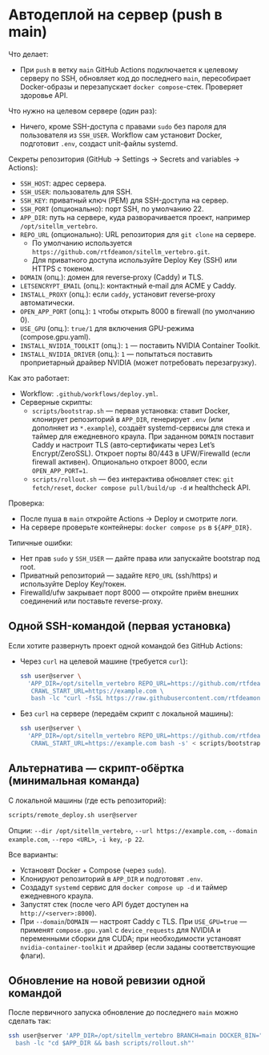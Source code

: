 Автодеплой на сервер (push в main)
=================================

Что делает:
- При `push` в ветку `main` GitHub Actions подключается к целевому серверу по SSH,
  обновляет код до последнего `main`, пересобирает Docker-образы и перезапускает
  `docker compose`-стек. Проверяет здоровье API.

Что нужно на целевом сервере (один раз):
- Ничего, кроме SSH-доступа с правами `sudo` без пароля для пользователя из `SSH_USER`.
  Workflow сам установит Docker, подготовит `.env`, создаст unit-файлы systemd.

Секреты репозитория (GitHub → Settings → Secrets and variables → Actions):
- `SSH_HOST`: адрес сервера.
- `SSH_USER`: пользователь для SSH.
- `SSH_KEY`: приватный ключ (PEM) для SSH-доступа на сервер.
- `SSH_PORT` (опционально): порт SSH, по умолчанию 22.
- `APP_DIR`: путь на сервере, куда разворачивается проект, например `/opt/sitellm_vertebro`.
- `REPO_URL` (опционально): URL репозитория для `git clone` на сервере.
  - По умолчанию используется `https://github.com/rtfdeamon/sitellm_vertebro.git`.
  - Для приватного доступа используйте Deploy Key (SSH) или HTTPS с токеном.
 - `DOMAIN` (опц.): домен для reverse‑proxy (Caddy) и TLS.
 - `LETSENCRYPT_EMAIL` (опц.): контактный e‑mail для ACME у Caddy.
 - `INSTALL_PROXY` (опц.): если `caddy`, установит reverse‑proxy автоматически.
- `OPEN_APP_PORT` (опц.): `1` чтобы открыть 8000 в firewall (по умолчанию 0).
 - `USE_GPU` (опц.): `true/1` для включения GPU-режима (compose.gpu.yaml).
 - `INSTALL_NVIDIA_TOOLKIT` (опц.): `1` — поставить NVIDIA Container Toolkit.
 - `INSTALL_NVIDIA_DRIVER` (опц.): `1` — попытаться поставить проприетарный драйвер NVIDIA (может потребовать перезагрузку).

Как это работает:
- Workflow: `.github/workflows/deploy.yml`.
- Серверные скрипты:
  - `scripts/bootstrap.sh` — первая установка: ставит Docker, клонирует репозиторий в `APP_DIR`,
    генерирует `.env` (или дополняет из `*.example`), создаёт systemd-сервисы для стека и
    таймер для ежедневного краула. При заданном `DOMAIN` поставит Caddy и настроит TLS
    (авто‑сертификаты через Let’s Encrypt/ZeroSSL). Откроет порты 80/443 в UFW/Firewalld
    (если firewall активен). Опционально откроет 8000, если `OPEN_APP_PORT=1`.
  - `scripts/rollout.sh` — без интерактива обновляет стек: `git fetch/reset`,
    `docker compose pull/build/up -d` и healthcheck API.

Проверка:
- После пуша в `main` откройте Actions → Deploy и смотрите логи.
- На сервере проверьте контейнеры: `docker compose ps` в `${APP_DIR}`.

Типичные ошибки:
- Нет прав `sudo` у `SSH_USER` — дайте права или запускайте bootstrap под root.
- Приватный репозиторий — задайте `REPO_URL` (ssh/https) и используйте Deploy Key/токен.
- Firewalld/ufw закрывает порт 8000 — откройте приём внешних соединений или поставьте reverse-proxy.

Одной SSH-командой (первая установка)
-------------------------------------

Если хотите развернуть проект одной командой без GitHub Actions:

- Через `curl` на целевой машине (требуется `curl`):

  ```bash
  ssh user@server \
    'APP_DIR=/opt/sitellm_vertebro REPO_URL=https://github.com/rtfdeamon/sitellm_vertebro.git \
     CRAWL_START_URL=https://example.com \
     bash -lc "curl -fsSL https://raw.githubusercontent.com/rtfdeamon/sitellm_vertebro/main/scripts/bootstrap.sh | bash"'
  ```

- Без `curl` на сервере (передаём скрипт с локальной машины):

  ```bash
  ssh user@server \
    'APP_DIR=/opt/sitellm_vertebro REPO_URL=https://github.com/rtfdeamon/sitellm_vertebro.git \
     CRAWL_START_URL=https://example.com bash -s' < scripts/bootstrap.sh
  ```

Альтернатива — скрипт-обёртка (минимальная команда)
--------------------------------------------------

С локальной машины (где есть репозиторий):

```bash
scripts/remote_deploy.sh user@server
```

Опции: `--dir /opt/sitellm_vertebro`, `--url https://example.com`, `--domain example.com`, `--repo <URL>`, `-i key`, `-p 22`.

Все варианты:
- Установят Docker + Compose (через `sudo`).
- Клонируют репозиторий в `APP_DIR` и подготовят `.env`.
- Создадут `systemd` сервис для `docker compose up -d` и таймер ежедневного краула.
- Запустят стек (после чего API будет доступен на `http://<server>:8000`).
 - При `--domain`/`DOMAIN` — настроят Caddy с TLS. При `USE_GPU=true` — применят `compose.gpu.yaml`
   с `device_requests` для NVIDIA и переменными сборки для CUDA; при необходимости
   установят `nvidia-container-toolkit` и драйвер (если заданы соответствующие флаги).

Обновление на новой ревизии одной командой
-----------------------------------------

После первичного запуска обновление до последнего `main` можно сделать так:

```bash
ssh user@server 'APP_DIR=/opt/sitellm_vertebro BRANCH=main DOCKER_BIN="sudo docker" \
  bash -lc "cd $APP_DIR && bash scripts/rollout.sh"'
```
